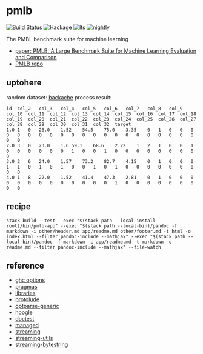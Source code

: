 pmlb
====

[![Build
Status](https://travis-ci.org/tonyday567/pmlb.svg)](https://travis-ci.org/tonyday567/pmlb)
[![Hackage](https://img.shields.io/hackage/v/pmlb.svg)](https://hackage.haskell.org/package/pmlb)
[![lts](https://www.stackage.org/package/pmlb/badge/lts)](http://stackage.org/lts/package/pmlb)
[![nightly](https://www.stackage.org/package/pmlb/badge/nightly)](http://stackage.org/nightly/package/pmlb)

The PMBL benchmark suite for machine learning

-   [paper: PMLB: A Large Benchmark Suite for Machine Learning
    Evaluation and Comparison](https://arxiv.org/pdf/1703.00512.pdf)
-   [PMLB repo](https://github.com/EpistasisLab/penn-ml-benchmarks)

uptohere
--------

random dataset:
[backache](https://github.com/EpistasisLab/penn-ml-benchmarks/raw/master/datasets/classification/backache/backache.tsv.gz)
process result:

    id	col_2	col_3	col_4	col_5	col_6	col_7	col_8	col_9	col_10	col_11	col_12	col_13	col_14	col_15	col_16	col_17	col_18	col_19	col_20	col_21	col_22	col_23	col_24	col_25	col_26	col_27	col_28	col_29	col_30	col_31	col_32	target
    1.0	1	0	26.0	1.52	54.5	75.0	3.35	0	1	0	0	0	0	0	0	0	0	0	0	0	0	0	0	0	0	0	0	0	0	0	0	0
    2.0	3	0	23.0	1.6	59.1	68.6	2.22	1	2	1	0	0	1	0	0	0	0	0	0	1	0	0	1	0	0	0	0	0	0	0	0	0
    3.0	2	6	24.0	1.57	73.2	82.7	4.15	0	1	0	0	0	1	1	0	1	0	1	0	0	1	0	1	0	0	0	0	0	0	0	0	0
    4.0	1	8	22.0	1.52	41.4	47.3	2.81	0	1	0	0	0	0	0	0	0	0	0	0	0	0	0	1	0	0	0	0	0	0	0	0	0

recipe
------

    stack build --test --exec "$(stack path --local-install-root)/bin/pmlb-app" --exec "$(stack path --local-bin)/pandoc -f markdown -i other/header.md app/readme.md other/footer.md -t html -o index.html --filter pandoc-include --mathjax" --exec "$(stack path --local-bin)/pandoc -f markdown -i app/readme.md -t markdown -o readme.md --filter pandoc-include --mathjax" --file-watch

reference
---------

-   [ghc
    options](https://downloads.haskell.org/~ghc/latest/docs/html/users_guide/flags.html#flag-reference)
-   [pragmas](https://downloads.haskell.org/~ghc/latest/docs/html/users_guide/lang.html)
-   [libraries](https://www.stackage.org/)
-   [protolude](https://www.stackage.org/package/protolude)
-   [optparse-generic](https://www.stackage.org/package/optparse-generic)
-   [hoogle](https://www.stackage.org/package/hoogle)
-   [doctest](https://www.stackage.org/package/doctest)
-   [managed](https://www.stackage.org/package/managed)
-   [streaming](https://www.stackage.org/package/streaming)
-   [streaming-utils](https://www.stackage.org/package/streaming-utils)
-   [streaming-bytestring](https://www.stackage.org/package/streaming-bytestring)

